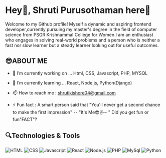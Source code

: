 # Hey🙌, Shruti Purusothaman here🤩

Welcome to my Github profile! Myself a dynamic and aspiring frontend developer,currently pursuing my master's degree in the field of computer science from PSGR Krishnammal College for Women.I am an enthusiast who engages in solving real-world problems and a person who is neither a fast nor slow learner but a steady learner looking out for useful outcomes.


## 😎ABOUT ME
- 🔭 I’m currently working on ... Html, CSS, Javascript, PHP, MYSQL
  
- 🌱 I’m currently learning ... React, Node.js, Python(Django)
  
- 📫 How to reach me : shrutikishore04@gmail.com
  
- ⚡ Fun fact : A smart person said that "You'll never get a second chance to make the first impression" -- "It's Me😎✌️-- " Did you get fun or fun"FACT"?



## 🔍Technologies & Tools
  ![HTML](https://img.shields.io/badge/HTML-orange)
  ![CSS](https://img.shields.io/badge/CSS-blue)
  ![Javascript](https://img.shields.io/badge/Javascript-yellow)
  ![React](https://img.shields.io/badge/React-blue)
  ![Node.js](https://img.shields.io/badge/node.js-green)
  ![PHP](https://img.shields.io/badge/PHP-%23FFD700)
  ![MySql](https://img.shields.io/badge/MYSql-darkblue)
  ![Python](https://img.shields.io/badge/Python-yellow)








   
   

   
